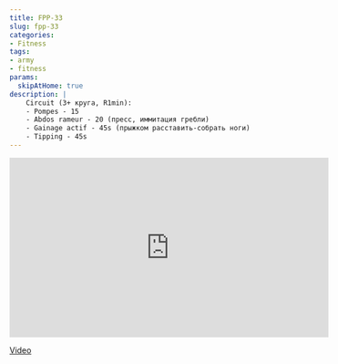 ```yaml
---
title: FPP-33
slug: fpp-33
categories:
- Fitness
tags:
- army
- fitness
params:
  skipAtHome: true
description: |
    Circuit (3+ круга, R1min):
    - Pompes - 15
    - Abdos rameur - 20 (пресс, иммитация гребли)
    - Gainage actif - 45s (прыжком расставить-собрать ноги)
    - Tipping - 45s
---
```

<iframe width="560" height="315" src="https://www.youtube.com/embed/bMvu1O3ylHw?si=xhdsCNT03kH7LyY3" title="YouTube video player" frameborder="0" allow="accelerometer; autoplay; clipboard-write; encrypted-media; gyroscope; picture-in-picture; web-share" allowfullscreen></iframe>

[Video](https://youtu.be/bMvu1O3ylHw?si=xhdsCNT03kH7LyY3)

